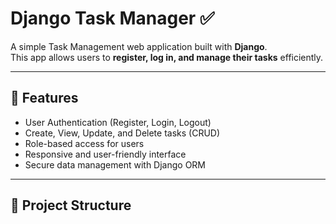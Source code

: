 # Django Task Manager ✅

A simple Task Management web application built with **Django**.  
This app allows users to **register, log in, and manage their tasks** efficiently.  

---

## 🚀 Features
- User Authentication (Register, Login, Logout)
- Create, View, Update, and Delete tasks (CRUD)
- Role-based access for users
- Responsive and user-friendly interface
- Secure data management with Django ORM

---

## 📂 Project Structure
